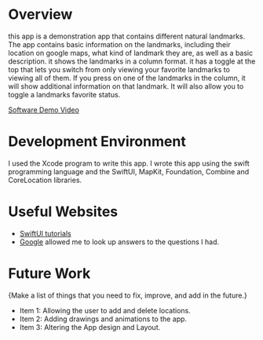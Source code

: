 # Overview


this app is a demonstration app that contains different natural landmarks. The app contains basic information on the landmarks, including their location on google maps, what kind of landmark they are, as well as a basic description. it shows the landmarks in a column format. it has a toggle at the top that lets you switch from only viewing your favorite landmarks to viewing all of them. If you press on one of the landmarks in the column, it will show additional information on that landmark. It will also allow you to toggle a landmarks favorite status.


[Software Demo Video](https://www.youtube.com/watch?v=xt1HCHvmyzc)

# Development Environment

I used the Xcode program to write this app.
I wrote this app using the swift programming language and the SwiftUI, MapKit, Foundation, Combine and CoreLocation libraries.
# Useful Websites

* [SwiftUI tutorials](https://developer.apple.com/tutorials/swiftui)
* [Google](https://www.google.com/?client=safari)
     allowed me to look up answers to the questions I had.

# Future Work

{Make a list of things that you need to fix, improve, and add in the future.}
* Item 1: Allowing the user to add and delete locations.
* Item 2: Adding drawings and animations to the app.
* Item 3: Altering the App design and Layout.

